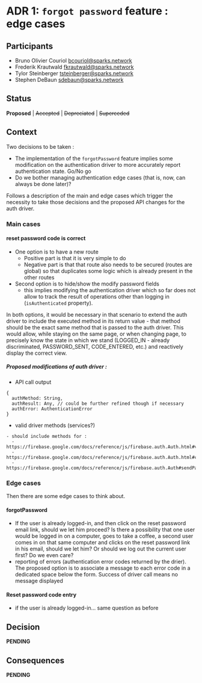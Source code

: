 # ADR 1: `forgot password` feature : edge cases

## Participants
- Bruno Olivier Couriol <bcouriol@sparks.network>
- Frederik Krautwald <fkrautwald@sparks.network>
- Tylor Steinberger <tsteinberger@sparks.network>
- Stephen DeBaun <sdebaun@sparks.network>

## Status

**Proposed** | ~~Accepted~~ | ~~Depreciated~~ | ~~Superceded~~

## Context

Two decisions to be taken :
- The implementation of the `forgotPassword` feature implies some modification on the authentication driver to more accurately report authentication state. Go/No go
- Do we bother managing authentication edge cases (that is, now, can always be done later)?

Follows a description of the main and edge cases which trigger the necessity to take those decisions and the proposed API changes for the auth driver.

### Main cases
#### reset password code is correct
- One option is to have a new route
  + Positive part is that it is very simple to do
  - Negative part is that that route also needs to be secured (routes are global) so that duplicates some logic which is already present in the other routes
- Second option is to hide/show the modify password fields
  + this implies modifying the authentication driver which so far does not allow to track the result of operations other than logging in (`isAuthenticated` property). 

In both options, it would be necessary in that scenario to extend the auth driver to include the executed method in its return value - that method should be the exact same method that is passed to the auth driver. This would allow, while staying on the same page, or when changing page, to precisely know the state in which we stand (LOGGED_IN - already discriminated, PASSWORD_SENT, CODE_ENTERED, etc.) and reactively display the correct view.

##### Proposed modifications of auth driver : 
- API call output
```
{
  authMethod: String,
  authResult: Any, // could be further refined though if necessary
  authError: AuthenticationError
}
```

- valid driver methods (services?)
```
- should include methods for :
  - https://firebase.google.com/docs/reference/js/firebase.auth.Auth.html#verifyPasswordResetCode
  - https://firebase.google.com/docs/reference/js/firebase.auth.Auth.html#confirmPasswordReset
  - https://firebase.google.com/docs/reference/js/firebase.auth.Auth#sendPasswordResetEmail
```

### Edge cases
Then there are some edge cases to think about. 

#### forgotPassword
- If the user is already logged-in, and then click on the reset password email link, should we let him proceed? Is there a possibility that one user would be logged in on a computer, goes to take a coffee, a second user comes in on that same computer and clicks on the reset password link in his email, should we let him? Or should we log out the current user first? Do we even care?
- reporting of errors (authentication error codes returned by the drier). The proposed option is to associate a message to each error code in a dedicated space below the form. Success of driver call means no message displayed

#### Reset password code entry
- if the user is already logged-in... same question as before

## Decision

**PENDING**

## Consequences

**PENDING**
